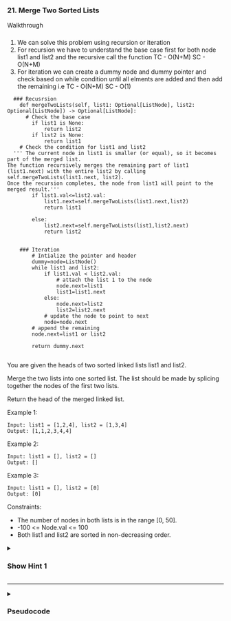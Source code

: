 ### 21. Merge Two Sorted Lists



Walkthrough
###
1. We can solve this problem using recursion or iteration 
2. For recursion we have to understand the base case first for both node list1 and list2 and the recursive call the function TC -  O(N+M) SC - O(N+M)
3. For iteration we can create a dummy node and dummy pointer and check based on while condition until all elments are added and then add the remaining i.e TC -  O(N+M) SC - O(1)

```
  ### Recusrsion
    def mergeTwoLists(self, list1: Optional[ListNode], list2: Optional[ListNode]) -> Optional[ListNode]:
      # Check the base case
        if list1 is None:
            return list2
        if list2 is None:
            return list1
    # Check the condition for list1 and list2
  ''' The current node in list1 is smaller (or equal), so it becomes part of the merged list.
The function recursively merges the remaining part of list1 (list1.next) with the entire list2 by calling self.mergeTwoLists(list1.next, list2).
Once the recursion completes, the node from list1 will point to the merged result.'''
        if list1.val<=list2.val:
            list1.next=self.mergeTwoLists(list1.next,list2)
            return list1
        
        else:
            list2.next=self.mergeTwoLists(list1,list2.next)
            return list2


    ### Iteration
        # Intialize the pointer and header
        dummy=node=ListNode()
        while list1 and list2:
            if list1.val < list2.val:
                # attach the list 1 to the node 
                node.next=list1
                list1=list1.next
            else:
                node.next=list2
                list2=list2.next
            # update the node to point to next 
            node=node.next
        # append the remaining 
        node.next=list1 or list2

        return dummy.next
        
```


You are given the heads of two sorted linked lists list1 and list2.

Merge the two lists into one sorted list. The list should be made by splicing together the nodes of the first two lists.

Return the head of the merged linked list.

Example 1:
```
Input: list1 = [1,2,4], list2 = [1,3,4]
Output: [1,1,2,3,4,4]
```
Example 2:
```
Input: list1 = [], list2 = []
Output: []
```
Example 3:
```
Input: list1 = [], list2 = [0]
Output: [0]
```

Constraints:

- The number of nodes in both lists is in the range [0, 50].
- -100 <= Node.val <= 100
- Both list1 and list2 are sorted in non-decreasing order.

<details>
  <summary><h3>Show Hint 1</h3></summary>
  <p>Use the merge sort approach create an empty node and make the next smallest element.</p>
</details>

---
<details>
  <summary><h3>Pseudocode</h3></summary>
  <pre>
    dummy -> ListNode()
    tail -> dummy
    while l1 not equals null and l2 not equals null
      if l1.val isLessThan l2.val
        tail.next -> l1
        l1 -> l1.next
      else
        tail.next -> l2
        l2 -> l2.next
    if l1 not equals null
      tail.next -> l1
    else if l2 not equals null
      tail.next -> l2
    return dummy.next
  </pre>
</details>
